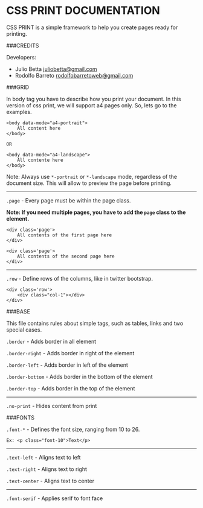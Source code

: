 # CSS PRINT DOCUMENTATION

CSS PRINT is a simple framework to help you create pages ready for printing.

###CREDITS

Developers:
* Julio Betta <juliobetta@gmail.com>
* Rodolfo Barreto <rodolfobarretoweb@gmail.com>

###GRID

In body tag you have to describe how you print your document. In this version of css print, we will support a4 pages only. So, lets go to the examples.

    <body data-mode="a4-portrait">
        All content here
    </body>

    OR

    <body data-mode="a4-landscape">
        All contente here
    </body>

Note: Always use `*-portrait` or `*-landscape` mode, regardless of the document size. This will allow to preview the page before printing.

-------------------------------------------------------------------------------

`.page` - Every page must be within the page class.

**Note: If you need multiple pages, you have to add the ``page`` class to the element.**

    <div class='page'>
        All contents of the first page here
    </div>

    <div class='page'>
        All contents of the second page here
    </div>

-------------------------------------------------------------------------------

`.row` - Define rows of the columns, like in twitter bootstrap.

    <div class='row'>
        <div class="col-1"></div>
    </div>

###BASE

This file contains rules about simple tags, such as tables, links and two special cases.

`.border` - Adds border in all element

`.border-right` - Adds border in right of the element

`.border-left` - Adds border in left of the element

`.border-bottom` - Adds border in the bottom of the element

`.border-top` - Adds border in the top of the element

-------------------------------------------------------------------------------

`.no-print` - Hides content from print

###FONTS

`.font-*` - Defines the font size, ranging from 10 to 26.

    Ex: <p class="font-10">Text</p>

-------------------------------------------------------------------------------

`.text-left` - Aligns text to left

`.text-right` - Aligns text to right

`.text-center` - Aligns text to center

-------------------------------------------------------------------------------

`.font-serif` - Applies serif to font face
